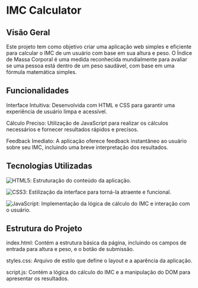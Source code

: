 # IMC Calculator

## Visão Geral
Este projeto tem como objetivo criar uma aplicação web simples e eficiente para calcular o IMC de um usuário com base em sua altura e peso. O Índice de Massa Corporal é uma medida reconhecida mundialmente para avaliar se uma pessoa está dentro de um peso saudável, com base em uma fórmula matemática simples.

## Funcionalidades
Interface Intuitiva: Desenvolvida com HTML e CSS para garantir uma experiência de usuário limpa e acessível.

Cálculo Preciso: Utilização de JavaScript para realizar os cálculos necessários e fornecer resultados rápidos e precisos.

Feedback Imediato: A aplicação oferece feedback instantâneo ao usuário sobre seu IMC, incluindo uma breve interpretação dos resultados.

## Tecnologias Utilizadas
![HTML5](https://img.shields.io/badge/-HTML5-E34F26?style=flat-square&logo=html5&logoColor=white): Estruturação do conteúdo da aplicação.

![CSS3](https://img.shields.io/badge/-CSS3-1572B6?style=flat-square&logo=css3): Estilização da interface para torná-la atraente e funcional.

![JavaScript](https://img.shields.io/badge/-JavaScript-black?style=flat-square&logo=javascript): Implementação da lógica de cálculo do IMC e interação com o usuário.


## Estrutura do Projeto
index.html: Contém a estrutura básica da página, incluindo os campos de entrada para altura e peso, e o botão de submissão.

styles.css: Arquivo de estilo que define o layout e a aparência da aplicação.

script.js: Contém a lógica do cálculo do IMC e a manipulação do DOM para apresentar os resultados.
